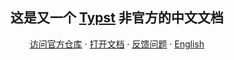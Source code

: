 <h2 align="center">这是又一个 <a href="https://github.com/typst/typst">Typst</a> 非官方的中文文档</h2>
<p align="center"><a href="https://github.com/typst/typst">访问官方仓库</a> · <a href="typstdocsinchinese.github.io">打开文档</a> · <a href="https://github.com/typstdocsinchinese/typstdocsinchinese.github.io/issues">反馈问题</a> · <a href="README.en.md">English</a></p>
